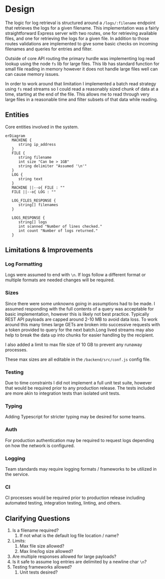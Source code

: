 # Design
The logic for log retrieval is structured around a `/logs/:filename` endpoint that retrieves the logs for a given filename. This implementation was a fairly straightforward Express server with two routes, one for retrieving available files, and one for retrieving the logs for a given file. In addition to those routes validations are implemented to give some basic checks on incoming filenames and queries for entries and filter.

Outside of core API routing the primary hurdle was implementing log read lookup using the node `fs` lib for large files. This lib has standard function for small file reading in memory however it does not handle large files well can can cause memory issues. 

In order to work around that limitation I implemented a batch read strategy using `fs` read streams so I could read a reasonably sized chunk of data at a time, starting at the end of the file. This allows me to read through very large files in a reasonable time and filter subsets of that data while reading.

## Entities
Core entities involved in the system.
```mermaid
erDiagram
   MACHINE {
      string ip_address
   }
   FILE {
      string filename
      int size "Can be > 1GB"
      string delimiter "Assumed '\n'"
   }
   LOG {
      string text
   }
   MACHINE ||--o{ FILE : ""
   FILE ||--o{ LOG : ""

   LOG_FILES_RESPONSE {
      string[] filenames
   }

   LOGS_RESPONSE {
      string[] logs
      int scanned "Number of lines checked."
      int count "Number of logs returned."
   }
```

## Limitations & Improvements
### Log Formatting
Logs were assumed to end with `\n`. If logs follow a different format or multiple formats are needed changes will be required.
### Sizes
Since there were some unknowns going in assumptions had to be made. I assumed responding with the full contents of a query was acceptable for basic implementation, however this is likely not best practice. Typically REST API payloads are capped around 2-10 MB to avoid data loss. To work around this many times large GETs are broken into successive requests with a token provided to query for the next batch.Long lived streams may also help to break the data up into chunks for easier handling by the recipient.

I also added a limit to max file size of 10 GB to prevent any runaway processes.

These max sizes are all editable in the `/backend/src/conf.js` config file.

### Testing
Due to time constraints I did not implement a full unit test suite, however that would be required prior to any production release. The tests included are more akin to integration tests than isolated unit tests.

### Typing
Adding Typescript for stricter typing may be desired for some teams.

### Auth
For production authentication may be required to request logs depending on how the network is configured.

### Logging
Team standards may require logging formats / frameworks to be utilized in the service.

### CI
CI processes would be required prior to production release including automated testing, integration testing, linting, and others.

## Clarifying Questions
1. Is a filename required?
   1. If not what is the default log file location / name?
2. Limits:
   1. Max file size allowed?
   2. Max line/log size allowed?
3. Are multiple responses allowed for large payloads?
4. Is it safe to assume log entries are delimited by a newline char `\n`? 
5. Testing frameworks allowed?
   1. Unit tests desired?
